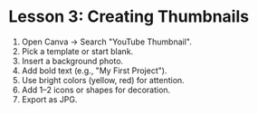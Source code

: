 # Lesson 3: Creating Thumbnails

1. Open Canva → Search "YouTube Thumbnail".
2. Pick a template or start blank.
3. Insert a background photo.
4. Add bold text (e.g., "My First Project").
5. Use bright colors (yellow, red) for attention.
6. Add 1–2 icons or shapes for decoration.
7. Export as JPG.

